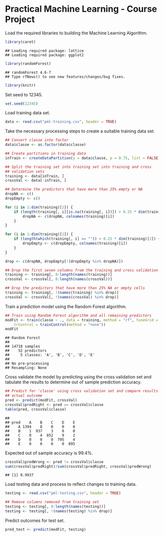 Practical Machine Learning - Course Project
========================================================

Load the required libraries to building the Machine Learning Algorithm.


```r
library(caret)
```

```
## Loading required package: lattice
## Loading required package: ggplot2
```

```r
library(randomForest)
```

```
## randomForest 4.6-7
## Type rfNews() to see new features/changes/bug fixes.
```

```r
library(knitr)
```


Set seed to 12345.


```r
set.seed(12345)
```


Load training data set.


```r
data <- read.csv("pml-training.csv", header = TRUE)
```


Take the necessary processing steps to create a suitable training data set.


```r
## Convert classe into factor
data$classe <- as.factor(data$classe)

## Create partitions in training data
inTrain <- createDataPartition(y = data$classe, p = 0.75, list = FALSE)

## Split the training set into training set into training and cross
## validation sets
training <- data[inTrain, ]
crossVal <- data[-inTrain, ]

## Determine the predictors that have more than 25% empty or NA
dropNA <- c()
dropEmpty <- c()

for (i in 1:dim(training)[2]) {
    if (length(training[, i][is.na(training[, i])]) > 0.25 * dim(training)[2]) {
        dropNA <- c(dropNA, colnames(training)[i])
    }
}

for (i in 1:dim(training)[2]) {
    if (length(which(training[, i] == "")) > 0.25 * dim(training)[2]) {
        dropEmpty <- c(dropEmpty, colnames(training)[i])
    }
}

drop <- c(dropNA, dropEmpty[!(dropEmpty %in% dropNA)])

## Drop the first seven columns from the training and cross validation sets
training <- training[, 8:length(names(training))]
crossVal <- crossVal[, 8:length(names(crossVal))]

## Drop the predictors that have more than 25% NA or empty cells
training <- training[, !(names(training) %in% drop)]
crossVal <- crossVal[, !(names(crossVal) %in% drop)]
```


Train a prediction model using the Random Forest algorithm.


```r
## Train using Random Forest algorithm and all remaining predictors
modFit <- train(classe ~ ., data = training, method = "rf", tuneGrid = data.frame(mtry = 3), 
    trControl = trainControl(method = "none"))
modFit
```

```
## Random Forest 
## 
## 14718 samples
##    52 predictors
##     5 classes: 'A', 'B', 'C', 'D', 'E' 
## 
## No pre-processing
## Resampling: None
```


Cross validate the model by predicting using the cross validation set and tabulate the results to determine out of sample prediction accuracy.


```r
## Predict for 'classe' using cross validation set and compare results with
## actual outcome
pred <- predict(modFit, crossVal)
crossVal$predRight <- pred == crossVal$classe
table(pred, crossVal$classe)
```

```
##     
## pred    A    B    C    D    E
##    A 1394    8    0    0    0
##    B    1  937    3    0    0
##    C    0    4  852    9    2
##    D    0    0    0  795    4
##    E    0    0    0    0  895
```


Expected out of sample accuracy is 99.4%.


```r
crossVal$predWrong <- pred != crossVal$classe
sum(crossVal$predRight)/sum(crossVal$predRight, crossVal$predWrong)
```

```
## [1] 0.9937
```


Load testing data and process to reflect changes to training data.


```r
testing <- read.csv("pml-testing.csv", header = TRUE)

## Remove columns removed from training set
testing <- testing[, 8:length(names(testing))]
testing <- testing[, !(names(testing) %in% drop)]
```


Predict outcomes for test set.


```r
pred_test <- predict(modFit, testing)
```

